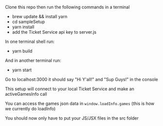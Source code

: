 Clone this repo then run the following commands in a terminal
- brew update && install yarn
- cd sampleSetup
- yarn install
- add the Ticket Service api key to server.js

In one terminal shell run:
- yarn build

And in another terminal run:
- yarn start

Go to localhost:3000 it should say "Hi Y'all!" and "Sup Guys!" in the console

This setup will connect to your local Ticket Service and make an activeGamesInfo call 

You can access the games json data in `window.loadInfo.games` (this is how we currently do loadInfo)

You should now only have to put your JS/JSX files in the src folder

